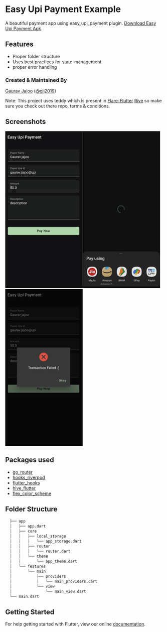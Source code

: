 # Easy Upi Payment Example

A beautiful payment app using easy_upi_payment plugin. [Download Easy Upi Payment Apk](https://github.com/GJJ2019/easy_upi_payment/raw/main/example/assets/app-release.apk).

## Features

* Proper folder structure
* Uses best practices for state-management
* proper error handling

### Created & Maintained By

[Gaurav Jajoo](https://github.com/gjj2019) ([@gjj2019](https://www.twitter.com/gjj2019))

Note: This project uses teddy which is present in [Flare-Flutter](https://github.com/2d-inc/Flare-Flutter) [Rive](https://rive.app/) so make sure you check out there repo, terms & conditions.

## Screenshots

<img src="assets/1.png" height="500em" /><img src="assets/2.png" height="500em" /><img src="assets/3.png" height="500em" />

## Packages used

* [go_router](https://pub.dev/packages/go_router)
* [hooks_riverpod](https://pub.dev/packages/hooks_riverpod)
* [flutter_hooks](https://pub.dev/packages/flutter_hooks)
* [hive_flutter](https://pub.dev/packages/hive_flutter)
* [flex_color_scheme](https://pub.dev/packages/flex_color_scheme)

## Folder Structure

      ├── app
      │   ├── app.dart
      │   ├── core
      │   │   ├── local_storage
      │   │   │   └── app_storage.dart
      │   │   ├── router
      │   │   │   └── router.dart
      │   │   └── theme
      │   │       └── app_theme.dart
      │   └── features
      │       └── main
      │           ├── providers
      │           │   └── main_providers.dart
      │           └── view
      │               └── main_view.dart
      └── main.dart

## Getting Started

For help getting started with Flutter, view our online
[documentation](http://flutter.io/).
